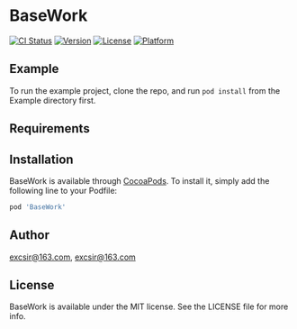 # BaseWork

[![CI Status](https://img.shields.io/travis/excsir@163.com/BaseWork.svg?style=flat)](https://travis-ci.org/excsir@163.com/BaseWork)
[![Version](https://img.shields.io/cocoapods/v/BaseWork.svg?style=flat)](https://cocoapods.org/pods/BaseWork)
[![License](https://img.shields.io/cocoapods/l/BaseWork.svg?style=flat)](https://cocoapods.org/pods/BaseWork)
[![Platform](https://img.shields.io/cocoapods/p/BaseWork.svg?style=flat)](https://cocoapods.org/pods/BaseWork)

## Example

To run the example project, clone the repo, and run `pod install` from the Example directory first.

## Requirements

## Installation

BaseWork is available through [CocoaPods](https://cocoapods.org). To install
it, simply add the following line to your Podfile:

```ruby
pod 'BaseWork'
```

## Author

excsir@163.com, excsir@163.com

## License

BaseWork is available under the MIT license. See the LICENSE file for more info.
